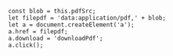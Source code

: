     const blob = this.pdfSrc;
    let filepdf = 'data:application/pdf,' + blob;
    let a = document.createElement('a');
    a.href = filepdf;
    a.download = 'downloadPdf';
    a.click();
